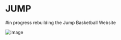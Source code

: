 # JUMP
#in progress rebuilding the Jump Basketball Website

![image](https://user-images.githubusercontent.com/40246928/197572336-3c2d97ef-99cc-4798-bdf2-af77fcf2508e.png)

